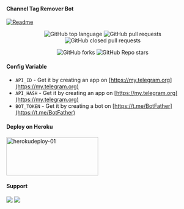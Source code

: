 #### Channel Tag Remover Bot
[![Readme](https://github-readme-stats.vercel.app/api/pin/?username=naysabots&repo=channeltagremover&theme=cobalt)](h&bg_color=24378)
<p align="center" > <img alt="GitHub top language" src="https://img.shields.io/github/languages/top/NaysaBots/channeltagremover?style=plastic">
 <a> <img alt="GitHub pull requests" src="https://img.shields.io/github/issues-pr-raw/NaysaBots/channeltagremover?color=blue&label=Open%20PRs"> <img alt="GitHub closed pull requests" src="https://img.shields.io/github/issues-pr-closed-raw/NaysaBots/channeltagremover?color=blue&label=Closed%20PRs"> </a> </p>

<p align="center" > <img alt="GitHub forks" src="https://img.shields.io/github/forks/NaysaBots/channeltagremover?label=%F0%9F%8D%B4Forks&logoColor=blue&style=social">
<img alt="GitHub Repo stars" src="https://img.shields.io/github/stars/NaysaBots/channeltagremover?label=%E2%AD%90%EF%B8%8FStars&logoColor=blue&style=social"> </p>

#### Config Variable

- `API_ID` - Get it by creating an app on [https://my.telegram.org](https://my.telegram.org)
- `API_HASH` - Get it by creating an app on [https://my.telegram.org](https://my.telegram.org)
- `BOT_TOKEN` - Get it by creating a bot on [https://t.me/BotFather](https://t.me/BotFather)


#### Deploy on Heroku

<p align="">
    <a href="https://heroku.com/deploy?template=https://github.com/Lo-pro-file/ChannelTagRemover">
    <img src="https://github.com/nikhileashy/justfor_testing/blob/main/herokudeploy-01-cropped.svg" alt="herokudeploy-01" border="0" height="100" width="240"></a>
</p>

#### Support 
<a href="https://t.me/Tellybots_support"><img src="https://img.shields.io/badge/Support_Group-2cb6e0?style=for-the-badge&logo=telegram&logoColor=white"></a> <a href="https://t.me/tellybots_4u"><img src="https://img.shields.io/badge/Updates_Channel-2cb6e0?style=for-the-badge&logo=telegram&logoColor=white"></a>


